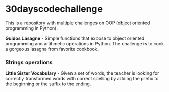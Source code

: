 # 30dayscodechallenge

This is a repository with multiple challenges on OOP (object oriented programming in Python). 

**Guidos Lasagne** - Simple functions that expose to object oriented programming and artihmetic operations in Python. The challenge is to cook a gorgeous lasagna from favorite cookbook.

### Strings operations

**Little Sister Vocabulary** - Given a set of words, the teacher is looking for correctly transformed words with correct spelling by adding the prefix to the beginning or the suffix to the ending.
